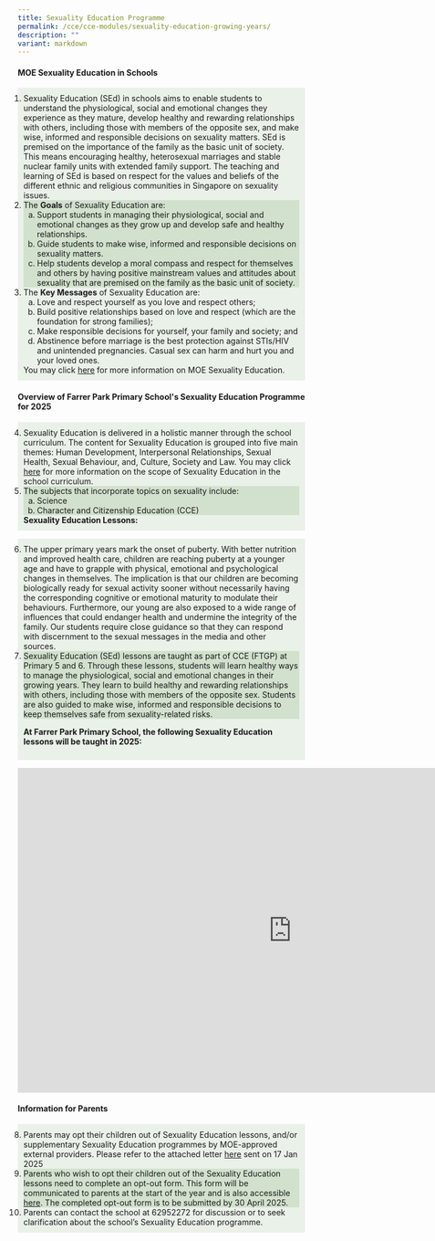```yaml
---
title: Sexuality Education Programme
permalink: /cce/cce-modules/sexuality-education-growing-years/
description: ""
variant: markdown
---
```

<h4>MOE Sexuality Education in Schools</h4>
<ol style="background-color:#eaf1e9; padding:10px;">
    <li>Sexuality Education (SEd) in schools aims to enable students to understand the physiological, social and emotional changes they experience as they mature, develop healthy and rewarding relationships with others, including those with members of the opposite sex, and make wise, informed and responsible decisions on sexuality matters. SEd is premised on the importance of the family as the basic unit of society. This means encouraging healthy, heterosexual marriages and stable nuclear family units with extended family support. The teaching and learning of SEd is based on respect for the values and beliefs of the different ethnic and religious communities in Singapore on sexuality issues.</li>
    <li style="background-color:#d2e1ce;">The <strong>Goals</strong> of Sexuality Education are:
        <ol style="list-style-type: lower-alpha;">
            <li>Support students in managing their physiological, social and emotional changes as they grow up and develop safe and healthy relationships.</li>
            <li>Guide students to make wise, informed and responsible decisions on sexuality matters.</li>
            <li>Help students develop a moral compass and respect for themselves and others by having positive mainstream values and attitudes about sexuality that are premised on the family as the basic unit of society.</li>
        </ol>
    </li>
    <li style="background-color:#eaf1e9;">The <strong>Key Messages</strong> of Sexuality Education are:
        <ol style="list-style-type: lower-alpha;">
            <li>Love and respect yourself as you love and respect others;</li>
            <li>Build positive relationships based on love and respect (which are the foundation for strong families);</li>
            <li>Make responsible decisions for yourself, your family and society; and</li>
            <li>Abstinence before marriage is the best protection against STIs/HIV and unintended pregnancies. Casual sex can harm and hurt you and your loved ones.</li>
        </ol>
        You may click <a target="_blank" href="https://go.gov.sg/moe-sexuality-education">here</a> for more information on MOE Sexuality Education.
    </li>
</ol>

<h4>Overview of Farrer Park Primary School's Sexuality Education Programme for 2025</h4>
<ol style="background-color:#eaf1e9; padding:10px;">
    <li value="4">Sexuality Education is delivered in a holistic manner through the school curriculum. The content for Sexuality Education is grouped into five main themes: Human Development, Interpersonal Relationships, Sexual Health, Sexual Behaviour, and, Culture, Society and Law. You may click <a target="_blank" href="https://go.gov.sg/moe-sexuality-education-scope">here</a> for more information on the scope of Sexuality Education in the school curriculum.</li>
    <li style="background-color:#d2e1ce;">The subjects that incorporate topics on sexuality include:
        <ol style="list-style-type: lower-alpha;">
            <li>Science</li>
            <li>Character and Citizenship Education (CCE)</li>
        </ol>
    </li>
<strong>Sexuality Education Lessons:</strong>
</ol>
<ol style="background-color:#eaf1e9; padding:10px;">
    <li value="6">The upper primary years mark the onset of puberty. With better nutrition and improved health care, children are reaching puberty at a younger age and have to grapple with physical, emotional and psychological changes in themselves. The implication is that our children are becoming biologically ready for sexual activity sooner without necessarily having the corresponding cognitive or emotional maturity to modulate their behaviours. Furthermore, our young are also exposed to a wide range of influences that could endanger health and undermine the integrity of the family. Our students require close guidance so that they can respond with discernment to the sexual messages in the media and other sources.</li>
    <li style="background-color:#d2e1ce;">Sexuality Education (SEd) lessons are taught as part of CCE (FTGP) at Primary 5 and 6. Through these lessons, students will learn healthy ways to manage the physiological, social and emotional changes in their growing years. They learn to build healthy and rewarding relationships with others, including those with members of the opposite sex. Students are also guided to make wise, informed and responsible decisions to keep themselves safe from sexuality-related risks.</li>

<strong>At Farrer Park Primary School, the following Sexuality Education lessons will be taught in 2025: </strong>
</ol>
<iframe allowfullscreen="true" height="569" width="960" frameborder="0" src="https://docs.google.com/presentation/d/e/2PACX-1vSu8kmGi96b3Bifr8WZic2yfFSBZm1AycOaw0fScoqThdqBguaeZLwLwU9M1pQG_arOGZuxw_hh0QXX/embed?start=true&amp;loop=true&amp;delayms=3000"></iframe>

<h4>Information for Parents</h4>
<ol style="background-color:#eaf1e9; padding:10px;">
    <li value="8">Parents may opt their children out of Sexuality Education lessons, and/or supplementary Sexuality Education programmes by MOE-approved external providers. Please refer to the attached letter <a target="_blank" href="/files/2025/MOE_Sexuality_Education_Parent_Opt_out_Form_2025_fpps.pdf">here</a> sent on 17 Jan 2025</li>
    <li style="background-color:#d2e1ce;">Parents who wish to opt their children out of the Sexuality Education lessons need to complete an opt-out form. This form will be communicated to parents at the start of the year and is also accessible <a target="_blank" href="https://go.gov.sg/fpps-cce-sed">here</a>. The completed opt-out form is to be submitted by 30 April 2025.</li>
    <li>Parents can contact the school at 62952272 for discussion or to seek clarification about the school’s Sexuality Education programme.</li>
</ol>
